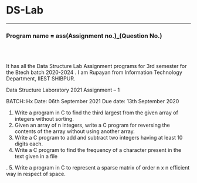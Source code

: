 # DS-Lab
---
<h3> Program name = ass(Assignment no.)_(Question No.) </h3> <br><br>

It has all the Data Structure Lab Assignment programs for 3rd semester for the Btech batch 2020-2024 .
I am Rupayan from Information Technology Department, IIEST SHIBPUR.

Data Structure Laboratory 2021
Assignment – 1

BATCH: Hx Date: 06th September 2021 Due date: 13th September 2020
1. Write a program in C to find the third largest from the given
array of integers without sorting.
2. Given an array of n integers, write a C program for reversing the
contents of the array without using another array.
3. Write a C program to add and subtract two integers having at least
10 digits each.
4. Write a C program to find the frequency of a character present in
the text given in a file

.
5. Write a program in C to represent a sparse matrix of order n x n
efficient way in respect of space.
